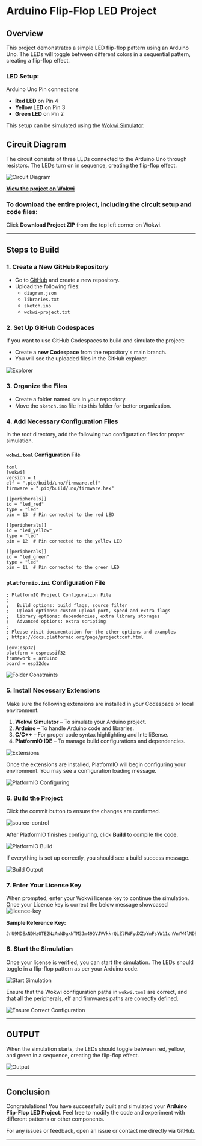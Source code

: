# Arduino Flip-Flop LED Project

## Overview

This project demonstrates a simple LED flip-flop pattern using an Arduino Uno. The LEDs will toggle between different colors in a sequential pattern, creating a flip-flop effect.

### LED Setup:
Arduino Uno Pin connections
- **Red LED** on Pin 4
- **Yellow LED** on Pin 3
- **Green LED** on Pin 2

This setup can be simulated using the [Wokwi Simulator](https://wokwi.com/projects/414964657985674241).

## Circuit Diagram

The circuit consists of three LEDs connected to the Arduino Uno through resistors. The LEDs turn on in sequence, creating the flip-flop effect.

![Circuit Diagram](https://github.com/Aruvi-B/arduino-flip-flop-led/blob/main/Images/circuit-diagram.png?raw=true)

[**View the project on Wokwi**](https://wokwi.com/projects/414964657985674241)

### To download the entire project, including the circuit setup and code files:
Click **Download Project ZIP** from the top left corner on Wokwi.

---

## Steps to Build

### 1. Create a New GitHub Repository

- Go to [GitHub](https://github.com/) and create a new repository.
- Upload the following files:
  - `diagram.json`
  - `libraries.txt`
  - `sketch.ino`
  - `wokwi-project.txt`

### 2. Set Up GitHub Codespaces

If you want to use GitHub Codespaces to build and simulate the project:

- Create a **new Codespace** from the repository's main branch.
- You will see the uploaded files in the GitHub explorer.

![Explorer](https://github.com/Aruvi-B/arduino-flip-flop-led/blob/main/Images/Explorer.png?raw=true)

### 3. Organize the Files

- Create a folder named `src` in your repository.
- Move the `sketch.ino` file into this folder for better organization.

### 4. Add Necessary Configuration Files

In the root directory, add the following two configuration files for proper simulation.

#### `wokwi.toml` Configuration File

```
toml
[wokwi]
version = 1
elf = ".pio/build/uno/firmware.elf"
firmware = ".pio/build/uno/firmware.hex"

[[peripherals]]
id = "led_red"
type = "led"
pin = 13  # Pin connected to the red LED

[[peripherals]]
id = "led_yellow"
type = "led"
pin = 12  # Pin connected to the yellow LED

[[peripherals]]
id = "led_green"
type = "led"
pin = 11  # Pin connected to the green LED
```
### `platformio.ini` Configuration File

```
; PlatformIO Project Configuration File
;
;   Build options: build flags, source filter
;   Upload options: custom upload port, speed and extra flags
;   Library options: dependencies, extra library storages
;   Advanced options: extra scripting
;
; Please visit documentation for the other options and examples
; https://docs.platformio.org/page/projectconf.html

[env:esp32]
platform = espressif32
framework = arduino
board = esp32dev
```
![Folder Constraints](https://github.com/Aruvi-B/arduino-flip-flop-led/blob/main/Images/add-two-files.png  "Folder Constraints")
### 5. Install Necessary Extensions

Make sure the following extensions are installed in your Codespace or local environment:

1. **Wokwi Simulator** – To simulate your Arduino project.
2. **Arduino** – To handle Arduino code and libraries.
3. **C/C++** – For proper code syntax highlighting and IntelliSense.
4. **PlatformIO IDE** – To manage build configurations and dependencies.

![Extensions](https://github.com/Aruvi-B/arduino-flip-flop-led/blob/main/Images/Extenstions.png?raw=true)

Once the extensions are installed, PlatformIO will begin configuring your environment. You may see a configuration loading message.

![PlatformIO Configuring](https://github.com/Aruvi-B/arduino-flip-flop-led/blob/main/Images/platformio-configuring.png?raw=true)

### 6. Build the Project
Click the commit button to ensure the changes are confirmed.

![source-control](https://github.com/Aruvi-B/arduino-flip-flop-led/blob/main/Images/source-control.png?raw=true)

After PlatformIO finishes configuring, click **Build** to compile the code.

![PlatformIO Build](https://github.com/Aruvi-B/arduino-flip-flop-led/blob/main/Images/platformio-build.png?raw=true)

If everything is set up correctly, you should see a build success message.

![Build Output](https://github.com/Aruvi-B/arduino-flip-flop-led/blob/main/Images/build-output.png?raw=true)

### 7. Enter Your License Key

When prompted, enter your Wokwi license key to continue the simulation.
Once your Licence key is correct the below message showcased
![licence-key](https://github.com/Aruvi-B/arduino-flip-flop-led/blob/main/Images/licence-key.png?raw=true)

**Sample Reference Key:**
```
JnU9NDExNDMzOTE2NzAwNDgxNTM3Jm49QVJVVkkrQiZlPWFydXZpYmFsYW11cnVnYW4lNDBnbWFpbC5jb20meD0yMDI0MTIxOQDUGJjn9WS08KhQ1wqeo5hdL3e7YQBWpa2jQn5fFH5vC02cUWu561snpiR9XLkR_StBSXRv7j3DL34qMqmueEKSN3mG_P1QVlYK0UlhOScWEhgT1ZD3844r_S3IBcFKxAvg4fIbsX8388iPvgSCrBQNXzjxVS_Pk_PKUtc0eGsxY3pAfdNvl5MTMKuzIjneS8q3jYunrtkvMA30tCj_SZbCGj5eHJGlYkZ9IiSvAegqTkx2mBdDnhph0EyVVuYcITF9wEBAYKRQVisTNCtw_P8SSGZNcBZM4rCdeponWyQzYGzGu5_Sw3U51ZXB7_Sb0k7UAEncvYNuITgr85J_S2C3cwmG7r7z_SL

```

### 8. Start the Simulation

Once your license is verified, you can start the simulation. The LEDs should toggle in a flip-flop pattern as per your Arduino code.

![Start Simulation](https://github.com/Aruvi-B/arduino-flip-flop-led/blob/main/Images/start-simulation.png?raw=true)

Ensure that the Wokwi configuration paths in `wokwi.toml` are correct, and that all the peripherals, elf and firmwares paths are correctly defined.

![Ensure Correct Configuration](https://github.com/Aruvi-B/arduino-flip-flop-led/blob/main/Images/ensure.png?raw=true)

---

## OUTPUT

When the simulation starts, the LEDs should toggle between red, yellow, and green in a sequence, creating the flip-flop effect.

![Output](https://github.com/Aruvi-B/arduino-flip-flop-led/blob/main/Images/output.png?raw=true)

---

## Conclusion

Congratulations! You have successfully built and simulated your **Arduino Flip-Flop LED Project**. Feel free to modify the code and experiment with different patterns or other components.

For any issues or feedback, open an issue or contact me directly via GitHub.

---
